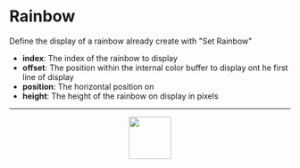 # Rainbow
Define the display of a rainbow already create with "Set Rainbow"
- **index**: The index of the rainbow to display
- **offset**: The position within the internal color buffer to display ont he first line of display
- **position**: The horizontal position on
- **height**: The height of the rainbow on display in pixels
---
<p align="center"><img valign="middle" width="76px" src="https://drive.google.com/uc?export=view&id=1c2KO0LJpvMS9X9CAGV6dOfciR7OWhdKA" /></p>